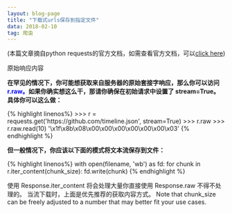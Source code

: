 ```yaml
---
layout: blog-page
title: "下载式urls保存到指定文件"
data: 2018-02-10
tag: 爬虫
---
```

<p>(本篇文章摘自python requests的官方文档，如需查看官方文档，可以<a sytle="color:blue" href ="http://docs.python-requests.org/zh_CN/latest/user/quickstart.html">click here</a>)</p>
<p class="h1">原始响应内容</p>
<p><b>在罕见的情况下，你可能想获取来自服务器的原始套接字响应，那么你可以访问 <span style="color:blue">r.raw。</span>如果你确实想这么干，那请你确保在初始请求中设置了 stream=True。具体你可以这么做：</b></p>
{% highlight linenos%}
>>> r = requests.get('https://github.com/timeline.json', stream=True)
>>> r.raw
<requests.packages.urllib3.response.HTTPResponse object at 0x101194810>
>>> r.raw.read(10)
'\x1f\x8b\x08\x00\x00\x00\x00\x00\x00\x03'
{% endhighlight %}
<br>
<p><b>但一般情况下，你应该以下面的模式将文本流保存到文件：</b></p>
{% highlight linenos%}
with open(filename, 'wb') as fd:
    for chunk in r.iter_content(chunk_size):
        fd.write(chunk)
{% endhighlight %}
<p>使用 Response.iter_content 将会处理大量你直接使用 Response.raw 不得不处理的。 当流下载时，上面是优先推荐的获取内容方式。 Note that chunk_size can be freely adjusted to a number that may better fit your use cases.</p>